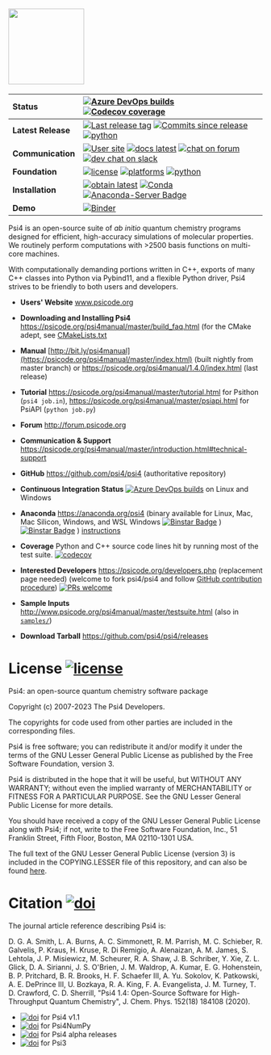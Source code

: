 # <img src="https://github.com/psi4/psi4media/blob/master/logos-psi4/psi4square.png" height=150>

| **Status** | [![Azure DevOps builds](https://img.shields.io/azure-devops/build/psi4/e80489d7-9619-4512-8e7b-255e355b3ab8/1?logo=azure%20devops)](https://dev.azure.com/psi4/psi4/_build?definitionId=1) [![Codecov coverage](https://img.shields.io/codecov/c/github/psi4/psi4.svg?logo=Codecov&logoColor=white)](https://codecov.io/gh/psi4/psi4) |
| :------ | :------- |
| **Latest Release** | [![Last release tag](https://img.shields.io/github/release/psi4/psi4.svg)](https://github.com/psi4/psi4/releases)  [![Commits since release](https://img.shields.io/github/commits-since/psi4/psi4/v1.8.svg)](https://github.com/psi4/psi4/releases/tag/v1.8) [![python](https://img.shields.io/badge/python-3.8%2C%203.9%2C%203.10%2C%203.11-blue.svg)](https://psicode.org/psi4manual/master/introduction.html#supported-systems) |
| **Communication** | [![User site](https://img.shields.io/badge/home-Psi4-5077AB.svg)](https://psicode.org/) [![docs latest](https://img.shields.io/badge/docs-latest-5077AB.svg?logo=read%20the%20docs)](https://psicode.org/psi4manual/master/index.html) [![chat on forum](https://img.shields.io/badge/chat-on_forum-808493.svg?logo=Discourse&logoColor=white)](http://forum.psicode.org/) [![dev chat on slack](https://img.shields.io/badge/dev_chat-on_slack-808493.svg?logo=slack)](https://join.slack.com/t/psi4/shared_invite/zt-5s36s4rb-SQH6_AWyfWOqlKYN3cFs4Q) |
| **Foundation** | [![license](https://img.shields.io/github/license/psi4/psi4.svg)](https://opensource.org/licenses/LGPL-3.0) [![platforms](https://img.shields.io/badge/Platforms-Linux%2C%20MacOS%2C%20MacOS%20Silicon%2C%20Windows%2C%20Windows%20WSL-orange.svg)](https://psicode.org/psi4manual/master/introduction.html#supported-systems) [![python](https://img.shields.io/badge/python-3.8%2C%203.9%2C%203.10%2C%203.11-blue.svg)](https://psicode.org/psi4manual/master/introduction.html#supported-systems) |
| **Installation** | [![obtain latest](https://img.shields.io/badge/obtain-latest-green.svg)](https://psicode.netlify.com/installs/latest) [![Conda](https://img.shields.io/conda/v/conda-forge/psi4.svg)](https://anaconda.org/conda-forge/psi4) [![Anaconda-Server Badge](https://anaconda.org/conda-forge/psi4/badges/latest_release_relative_date.svg)](https://anaconda.org/conda-forge/psi4) |
| **Demo** | [![Binder](https://mybinder.org/badge_logo.svg)](https://mybinder.org/v2/gh/psi4/psi4/56fbc7787af67dabdf1897d0dfe4263d8d97e241?urlpath=lab%2Ftree%2Fdoc%2Fsphinxman%2Fsource%2Fpsiapi.ipynb) |

<!--  -->
<!-- [![Last release date](https://img.shields.io/github/release-date/psi4/psi4.svg)](https://github.com/psi4/psi4/releases) -->
<!-- [![Anaconda-Server Badge](https://anaconda.org/psi4/psi4/badges/version.svg)](https://anaconda.org/psi4/psi4) -->

<!--<a href="https://psi4.slack.com/messages"> <img src="https://img.shields.io/badge/dev_chat-on_slack-808493.svg" /></a>
<a href="mailto:psi4aiqc+slackinvite@gmail.com?subject=request slack invite (incl. who, where, email)"> <img src="https://img.shields.io/badge/dev_chat-invite-808493.svg" /></a> -->

<!--[![Anaconda-Server Badge](https://anaconda.org/psi4/psi4/badges/installer/conda.svg)](https://anaconda.org/psi4/psi4) 
[![Anaconda-Server Badge](https://anaconda.org/psi4/psi4/badges/platforms.svg)](https://anaconda.org/psi4/psi4) -->

<!--
| **PR Activity** | 
[![commit activity](https://img.shields.io/github/commit-activity/y/psi4/psi4.svg)](https://github.com/psi4/psi4/graphs/contributors) 
[![issues-pr-closed](https://img.shields.io/github/issues-pr-closed-raw/psi4/psi4.svg)](https://github.com/psi4/psi4/pulls)
-->

Psi4 is an open-source suite of *ab initio* quantum chemistry programs
designed for efficient, high-accuracy simulations of
molecular properties. We routinely perform computations with >2500 basis functions on multi-core machines.

With computationally demanding portions written in C++, exports
of many C++ classes into Python via Pybind11, and a flexible Python driver, Psi4
strives to be friendly to both users and developers.

* **Users' Website**  www.psicode.org

* **Downloading and Installing Psi4** https://psicode.org/psi4manual/master/build_faq.html (for the CMake adept, see [CMakeLists.txt](CMakeLists.txt)

* **Manual**  [http://bit.ly/psi4manual](https://psicode.org/psi4manual/master/index.html) (built nightly from master branch) or https://psicode.org/psi4manual/1.4.0/index.html (last release)

* **Tutorial** https://psicode.org/psi4manual/master/tutorial.html for Psithon (``psi4 job.in``), https://psicode.org/psi4manual/master/psiapi.html for PsiAPI (``python job.py``)

* **Forum** http://forum.psicode.org

* **Communication & Support** https://psicode.org/psi4manual/master/introduction.html#technical-support

* **GitHub**  https://github.com/psi4/psi4 (authoritative repository)

* **Continuous Integration Status** [![Azure DevOps builds](https://img.shields.io/azure-devops/build/psi4/e80489d7-9619-4512-8e7b-255e355b3ab8/1/master.svg?logo=azure%20devops)](https://dev.azure.com/psi4/psi4/_build?definitionId=1) on Linux and Windows

* **Anaconda**  https://anaconda.org/psi4 (binary available for Linux, Mac, Mac Silicon, Windows, and WSL Windows [![Binstar Badge](https://anaconda.org/psi4/psi4/badges/downloads.svg)](https://anaconda.org/psi4/psi4) ) [![Binstar Badge](https://anaconda.org/conda-forge/psi4/badges/downloads.svg)](https://anaconda.org/conda-forge/psi4) ) [instructions](https://psicode.org/psi4manual/master/conda.html#how-to-install-a-psi4-binary-with-the-psi4conda-installer-download-site)

* **Coverage** Python and C++ source code lines hit by running most of the test suite. [![codecov](https://img.shields.io/codecov/c/github/psi4/psi4.svg?logo=Codecov&logoColor=white)](https://codecov.io/gh/psi4/psi4)

* **Interested Developers**  https://psicode.org/developers.php (replacement page needed) (welcome to fork psi4/psi4 and follow [GitHub contribution procedure](https://psicode.org/psi4manual/master/build_obtaining.html#faq-githubworkflow)) [![PRs welcome](https://img.shields.io/badge/PRs-welcome-yellow.svg)](http://makeapullrequest.com)

* **Sample Inputs**  http://www.psicode.org/psi4manual/master/testsuite.html (also in [`samples/`](samples))

* **Download Tarball** https://github.com/psi4/psi4/releases 

<!--* **Build Dashboard** https://testboard.org/cdash/index.php?project=Psi

* **YouTube Channel** https://www.youtube.com/psitutorials-->


License [![license](https://img.shields.io/github/license/psi4/psi4.svg)](https://opensource.org/licenses/LGPL-3.0)
=======

Psi4: an open-source quantum chemistry software package

Copyright (c) 2007-2023 The Psi4 Developers.

The copyrights for code used from other parties are included in
the corresponding files.

Psi4 is free software; you can redistribute it and/or modify
it under the terms of the GNU Lesser General Public License as published by
the Free Software Foundation, version 3.

Psi4 is distributed in the hope that it will be useful,
but WITHOUT ANY WARRANTY; without even the implied warranty of
MERCHANTABILITY or FITNESS FOR A PARTICULAR PURPOSE.  See the
GNU Lesser General Public License for more details.

You should have received a copy of the GNU Lesser General Public License along
with Psi4; if not, write to the Free Software Foundation, Inc.,
51 Franklin Street, Fifth Floor, Boston, MA 02110-1301 USA.

The full text of the GNU Lesser General Public License (version 3) is included in the
COPYING.LESSER file of this repository, and can also be found
[here](https://www.gnu.org/licenses/lgpl.txt).


Citation [![doi](https://img.shields.io/badge/doi-10.1063/5.0006002-5077AB.svg)](https://doi.org/10.1063/5.0006002)
========

The journal article reference describing Psi4 is:

D. G. A. Smith, L. A. Burns, A. C. Simmonett, R. M. Parrish,
M. C. Schieber, R. Galvelis, P. Kraus, H. Kruse, R. Di Remigio,
A. Alenaizan, A. M. James, S. Lehtola, J. P. Misiewicz, M. Scheurer,
R. A. Shaw, J. B. Schriber, Y. Xie, Z. L. Glick, D. A. Sirianni,
J. S. O'Brien, J. M. Waldrop, A. Kumar, E. G. Hohenstein,
B. P. Pritchard, B. R. Brooks, H. F. Schaefer III, A. Yu. Sokolov,
K. Patkowski, A. E. DePrince III, U. Bozkaya, R. A. King,
F. A. Evangelista, J. M. Turney, T. D. Crawford, C. D. Sherrill,
"Psi4 1.4: Open-Source Software for High-Throughput Quantum Chemistry",
J. Chem. Phys. 152(18) 184108 (2020).

* [![doi](https://img.shields.io/badge/doi-10.1021/acs.jctc.7b00174-5077AB.svg)](https://doi.org/10.1021/acs.jctc.7b00174) for Psi4 v1.1
* [![doi](https://img.shields.io/badge/doi-10.1021/acs.jctc.8b00286-5077AB.svg)](https://doi.org/10.1021/acs.jctc.8b00286) for Psi4NumPy
* [![doi](https://img.shields.io/badge/doi-10.1002/wcms.93-5077AB.svg)](https://doi.org/10.1002/wcms.93) for Psi4 alpha releases
* [![doi](https://img.shields.io/badge/doi-10.1002/jcc.20573-5077AB.svg)](https://doi.org/10.1002/jcc.20573) for Psi3
